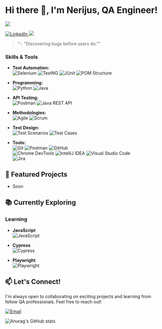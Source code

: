# Hi there 👋, I'm Nerijus, QA Engineer!


![](https://komarev.com/ghpvc/?username=nerkakiss&style=flat-square)

[![LinkedIn](https://img.shields.io/badge/LinkedIn-Profile-blue?logo=linkedin)](https://www.linkedin.com/in/nerijuskisieliauskas/)<a href="https://nerkakiss.github.io/" target=”_blank”>
        <img src="https://img.shields.io/badge/My%20Portfolio-Explore-brightgreen"/>
    </a>

> "💡 "Discovering bugs before users do.""

### Skills & Tools

* **Test Automation:**  
  ![Selenium](https://img.shields.io/badge/Selenium-Testing-green?logo=selenium) ![TestNG](https://img.shields.io/badge/TestNG-Framework-orange)  ![JUnit](https://img.shields.io/badge/JUnit-Testing%20Framework-blue?logo=junit5)    ![POM Structure](https://img.shields.io/badge/POM-Structure-lightgrey)

* **Programming:**  
  ![Python](https://img.shields.io/badge/Python-Language-blue?logo=python)    ![Java](https://img.shields.io/badge/Java-Programming-orange?logo=openjdk)

* **API Testing:**  
  ![Postman](https://img.shields.io/badge/Postman-API%20Testing-orange?logo=postman)    ![Java REST API](https://img.shields.io/badge/Java%20REST%20API-Development-green)

* **Methodologies:**  
  ![Agile](https://img.shields.io/badge/Agile-Methodology-blue)    ![Scrum](https://img.shields.io/badge/Scrum-Framework-lightblue)

* **Test Design:**  
  ![Test Scenarios](https://img.shields.io/badge/Test%20Scenarios-Design-yellow)    ![Test Cases](https://img.shields.io/badge/Test%20Cases-Writing-orange)

* **Tools:**  
  ![Git](https://img.shields.io/badge/Git-Version%20Control-red?logo=git)  ![Postman](https://img.shields.io/badge/Postman-API%20Testing-orange?logo=postman)    ![GitHub](https://img.shields.io/badge/GitHub-Repository%20Hosting-black?logo=github)  
  ![Chrome DevTools](https://img.shields.io/badge/Chrome%20DevTools-Debugging-lightblue?logo=googlechrome) ![IntelliJ IDEA](https://img.shields.io/badge/IntelliJ%20IDEA-IDE-darkblue?logo=intellijidea) 
  ![Visual Studio Code](https://img.shields.io/badge/Visual%20Studio%20Code-Editor-blue?logo=visualstudiocode)  
  ![Jira](https://img.shields.io/badge/Jira-Project%20Management-blue?logo=jira)


## 🚀 Featured Projects

* Soon

## 📚 Currently Exploring

### Learning 

* **JavaScript**  
  ![JavaScript](https://img.shields.io/badge/JavaScript-Language-yellow?logo=javascript)

* **Cypress**  
  ![Cypress](https://img.shields.io/badge/Cypress-Test%20Automation-green?logo=cypress)

* **Playwright**  
  ![Playwright](https://img.shields.io/badge/Playwright-Test%20Automation-blue?logo=playwright)


## 📫 Let's Connect!

I'm always open to collaborating on exciting projects and learning from fellow QA professionals. Feel free to reach out!

[![Email](https://img.shields.io/badge/Email-nerkai%40gmail.com-blue?logo=gmail)](mailto:nerkai@gmail.com)

![Anurag's GitHub stats](https://github-readme-stats.vercel.app/api?username=nerkakiss&show_icons=true&theme=transparent)

